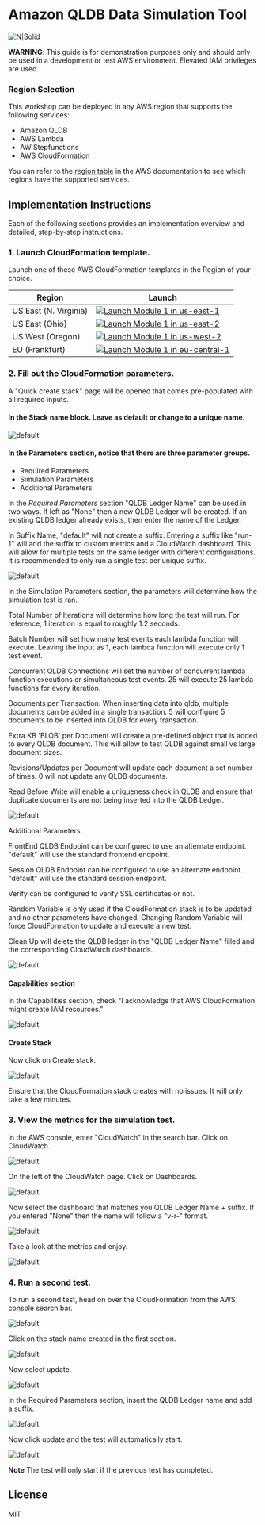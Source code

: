 # Amazon QLDB Data Simulation Tool

[![N|Solid](https://d1.awsstatic.com/r2018/h/99Product-Page-Diagram_AWS-Quantum.f03953678ba33a2d1b12aee6ee530e45507e7ac9.png)](https://aws.amazon.com/qldb/)

**WARNING**: This guide is for demonstration purposes only and should only be used in a development or test AWS environment. Elevated IAM privileges are used.

### Region Selection

This workshop can be deployed in any AWS region that supports the following services:

- Amazon QLDB
- AWS Lambda
- AW Stepfunctions
- AWS CloudFormation

You can refer to the [region table](https://aws.amazon.com/about-aws/global-infrastructure/regional-product-services/) in the AWS documentation to see which regions have the supported services.


## Implementation Instructions

Each of the following sections provides an implementation overview and detailed, step-by-step instructions.

### 1. Launch CloudFormation template.

Launch one of these AWS CloudFormation templates in the Region of your choice.

Region| Launch
------|-----
US East (N. Virginia) | [![Launch Module 1 in us-east-1](http://docs.aws.amazon.com/AWSCloudFormation/latest/UserGuide/images/cloudformation-launch-stack-button.png)](https://us-east-1.console.aws.amazon.com/cloudformation/home?region=us-east-1#/stacks/quickcreate?templateUrl=https%3A%2F%2Fqldb-streaming-lab-us-east-1.s3.amazonaws.com%2Fdev%2Fcfn_templates%2Fperf_test_cfn.yml&stackName=qldb-sim-1&param_Batch=1&param_BlobKB=0&param_ConcurrentTransactions=25&param_Count=200&param_Delete=False&param_DocRevisions=0&param_DocsPerTransaction=5&param_FrontEndEndpoint=default&param_QLDBLedgerName=None&param_RandomSalt=1&param_ReadBeforeWrite=True&param_SessionEndpoint=default&param_SuffixName=default&param_Verify=True)
US East (Ohio) | [![Launch Module 1 in us-east-2](http://docs.aws.amazon.com/AWSCloudFormation/latest/UserGuide/images/cloudformation-launch-stack-button.png)](https://us-east-2.console.aws.amazon.com/cloudformation/home?region=us-east-2#/stacks/quickcreate?templateUrl=https%3A%2F%2Fqldb-streaming-lab-us-east-2.s3.amazonaws.com%2Fdev%2Fcfn_templates%2Fperf_test_cfn.yml&stackName=qldb-sim-1&param_Batch=1&param_BlobKB=0&param_ConcurrentTransactions=25&param_Count=200&param_Delete=False&param_DocRevisions=0&param_DocsPerTransaction=5&param_FrontEndEndpoint=default&param_QLDBLedgerName=None&param_RandomSalt=1&param_ReadBeforeWrite=True&param_SessionEndpoint=default&param_SuffixName=default&param_Verify=True)
US West (Oregon) | [![Launch Module 1 in us-west-2](http://docs.aws.amazon.com/AWSCloudFormation/latest/UserGuide/images/cloudformation-launch-stack-button.png)](https://us-west-2.console.aws.amazon.com/cloudformation/home?region=us-west-2#/stacks/quickcreate?templateUrl=https%3A%2F%2Fqldb-streaming-lab-main.s3.amazonaws.com%2Fdev%2Fcfn_templates%2Fperf_test_cfn.yml&stackName=qldb-sim-1&param_Batch=1&param_BlobKB=0&param_ConcurrentTransactions=25&param_Count=200&param_Delete=False&param_DocRevisions=0&param_DocsPerTransaction=5&param_FrontEndEndpoint=default&param_QLDBLedgerName=None&param_RandomSalt=1&param_ReadBeforeWrite=True&param_SessionEndpoint=default&param_SuffixName=default&param_Verify=True)
EU (Frankfurt) | [![Launch Module 1 in eu-central-1](http://docs.aws.amazon.com/AWSCloudFormation/latest/UserGuide/images/cloudformation-launch-stack-button.png)](https://eu-central-1.console.aws.amazon.com/cloudformation/home?region=eu-central-1#/stacks/quickcreate?templateUrl=https%3A%2F%2Fqldb-streaming-lab-eu-central-1.s3.amazonaws.com%2Fdev%2Fcfn_templates%2Fperf_test_cfn.yml&stackName=qldb-sim-1&param_Batch=1&param_BlobKB=0&param_ConcurrentTransactions=25&param_Count=200&param_Delete=False&param_DocRevisions=0&param_DocsPerTransaction=5&param_FrontEndEndpoint=default&param_QLDBLedgerName=None&param_RandomSalt=1&param_ReadBeforeWrite=True&param_SessionEndpoint=default&param_SuffixName=default&param_Verify=True)

### 2. Fill out the CloudFormation parameters.

A "Quick create stack" page will be opened that comes pre-populated with all required inputs.

#### In the Stack name block. Leave as default or change to a unique name. 

![default](IMAGES/stack-name.png)

#### In the Parameters section, notice that there are three parameter groups. 
- Required Parameters
- Simulation Parameters
- Additional Parameters
    
In the *Required Parameters* section "QLDB Ledger Name" can be used in two ways. If left as "None" then a new QLDB Ledger will be created. If an existing QLDB ledger already exists, then enter the name of the Ledger.

In Suffix Name, "default" will not create a suffix.  Entering a suffix like "run-1" will add the suffix to custom metrics and a CloudWatch dashboard. This will allow for multiple tests on the same ledger with different configurations. It is recommended to only run a single test per unique suffix. 

![default](IMAGES/required-parameters.png)

In the Simulation Parameters section, the parameters will determine how the simulation test is ran.  

Total Number of Iterations will determine how long the test will run. For reference, 1 iteration is equal to roughly 1.2 seconds. 

Batch Number will set how many test events each lambda function will execute. Leaving the input as 1, each lambda function will execute only 1 test event.

Concurrent QLDB Connections will set the number of concurrent lambda function executions or simultaneous test events.  25 will execute 25 lambda functions for every iteration.

Documents per Transaction. When inserting data into qldb, multiple documents can be added in a single transaction. 5 will configure 5 documents to be inserted into QLDB for every transaction. 

Extra KB 'BLOB' per Document will create a pre-defined object that is added to every QLDB document. This will allow to test QLDB against small vs large document sizes.

Revisions/Updates per Document will update each document a set number of times. 0 will not update any QLDB documents.

Read Before Write will enable a uniqueness check in QLDB and ensure that duplicate documents are not being inserted into the QLDB Ledger.

![default](IMAGES/simulation-parameters.png)

Additional Parameters

FrontEnd QLDB Endpoint can be configured to use an alternate endpoint. "default" will use the standard frontend endpoint.

Session QLDB Endpoint can be configured to use an alternate endpoint. "default" will use the standard session endpoint.

Verify can be configured to verify SSL certificates or not. 

Random Variable is only used if the CloudFormation stack is to be updated and no other parameters have changed. Changing Random Variable will force CloudFormation to update and execute a new test. 

Clean Up will delete the QLDB ledger in the "QLDB Ledger Name" filled and the corresponding CloudWatch dashboards. 

![default](IMAGES/additional-parameters.png)

#### Capabilities section

In the Capabilities section, check "I acknowledge that AWS CloudFormation might create IAM resources."

![default](IMAGES/capabilities-section.png)

#### Create Stack

Now click on Create stack.

![default](IMAGES/Create-stack.png)

Ensure that the CloudFormation stack creates with no issues.  It will only take a few minutes. 

### 3. View the metrics for the simulation test. 

In the AWS console, enter "CloudWatch" in the search bar. Click on CloudWatch.

![default](IMAGES/cloudwatch-search.png)

On the left of the CloudWatch page. Click on Dashboards.

![default](IMAGES/cloudwatch-dashbaords-1.png)

Now select the dashboard that matches you QLDB Ledger Name + suffix.  If you entered "None" then the name will follow a "v-r-<date>" format.

![default](IMAGES/cloudwatch-dashbaords-2.png)

Take a look at the metrics and enjoy.

![default](IMAGES/cloudwatch-dashbaords-3.png)

### 4. Run a second test.

To run a second test, head on over the CloudFormation from the AWS console search bar.

![default](IMAGES/cloudformation-search.png)

Click on the stack name created in the first section. 

![default](IMAGES/cloudformation-stack.png)

Now select update.

![default](IMAGES/cloudformation-update.png)

In the Required Parameters section, insert the QLDB Ledger name and add a suffix. 

![default](IMAGES/cloudformation-update-params.png)

Now click update and the test will automatically start.

![default](IMAGES/cloudformation-update-start.png)

**Note** The test will only start if the previous test has completed.

License
----

MIT


